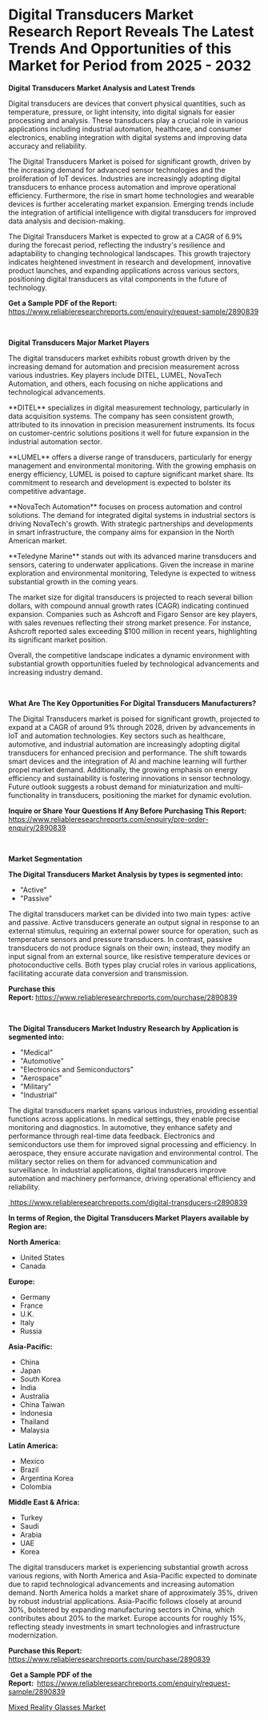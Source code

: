 <p><h1>Digital Transducers Market Research Report Reveals The Latest Trends And Opportunities of this Market for Period from 2025 - 2032</h1></p><p><strong>Digital Transducers Market Analysis and Latest Trends</strong></p>
<p><p>Digital transducers are devices that convert physical quantities, such as temperature, pressure, or light intensity, into digital signals for easier processing and analysis. These transducers play a crucial role in various applications including industrial automation, healthcare, and consumer electronics, enabling integration with digital systems and improving data accuracy and reliability.</p><p>The Digital Transducers Market is poised for significant growth, driven by the increasing demand for advanced sensor technologies and the proliferation of IoT devices. Industries are increasingly adopting digital transducers to enhance process automation and improve operational efficiency. Furthermore, the rise in smart home technologies and wearable devices is further accelerating market expansion. Emerging trends include the integration of artificial intelligence with digital transducers for improved data analysis and decision-making. </p><p>The Digital Transducers Market is expected to grow at a CAGR of 6.9% during the forecast period, reflecting the industry's resilience and adaptability to changing technological landscapes. This growth trajectory indicates heightened investment in research and development, innovative product launches, and expanding applications across various sectors, positioning digital transducers as vital components in the future of technology.</p></p>
<p><strong>Get a Sample PDF of the Report:&nbsp;</strong> <a href="https://www.reliableresearchreports.com/enquiry/request-sample/2890839?utm_campaign=1558&utm_medium=2&utm_source=Github&utm_content=ia&utm_term=14032025&utm_id=digital-transducers">https://www.reliableresearchreports.com/enquiry/request-sample/2890839</a></p>
<p>&nbsp;</p>
<p><strong>Digital Transducers Major Market Players</strong></p>
<p><p>The digital transducers market exhibits robust growth driven by the increasing demand for automation and precision measurement across various industries. Key players include DITEL, LUMEL, NovaTech Automation, and others, each focusing on niche applications and technological advancements.</p><p>**DITEL** specializes in digital measurement technology, particularly in data acquisition systems. The company has seen consistent growth, attributed to its innovation in precision measurement instruments. Its focus on customer-centric solutions positions it well for future expansion in the industrial automation sector.</p><p>**LUMEL** offers a diverse range of transducers, particularly for energy management and environmental monitoring. With the growing emphasis on energy efficiency, LUMEL is poised to capture significant market share. Its commitment to research and development is expected to bolster its competitive advantage.</p><p>**NovaTech Automation** focuses on process automation and control solutions. The demand for integrated digital systems in industrial sectors is driving NovaTech's growth. With strategic partnerships and developments in smart infrastructure, the company aims for expansion in the North American market.</p><p>**Teledyne Marine** stands out with its advanced marine transducers and sensors, catering to underwater applications. Given the increase in marine exploration and environmental monitoring, Teledyne is expected to witness substantial growth in the coming years.</p><p>The market size for digital transducers is projected to reach several billion dollars, with compound annual growth rates (CAGR) indicating continued expansion. Companies such as Ashcroft and Figaro Sensor are key players, with sales revenues reflecting their strong market presence. For instance, Ashcroft reported sales exceeding $100 million in recent years, highlighting its significant market position.</p><p>Overall, the competitive landscape indicates a dynamic environment with substantial growth opportunities fueled by technological advancements and increasing industry demand.</p></p>
<p>&nbsp;</p>
<p><strong>What Are The Key Opportunities For Digital Transducers Manufacturers?</strong></p>
<p><p>The Digital Transducers market is poised for significant growth, projected to expand at a CAGR of around 9% through 2028, driven by advancements in IoT and automation technologies. Key sectors such as healthcare, automotive, and industrial automation are increasingly adopting digital transducers for enhanced precision and performance. The shift towards smart devices and the integration of AI and machine learning will further propel market demand. Additionally, the growing emphasis on energy efficiency and sustainability is fostering innovations in sensor technology. Future outlook suggests a robust demand for miniaturization and multi-functionality in transducers, positioning the market for dynamic evolution.</p></p>
<p><strong>Inquire or Share Your Questions If Any Before Purchasing This Report:</strong> <a href="https://www.reliableresearchreports.com/enquiry/pre-order-enquiry/2890839?utm_campaign=1558&utm_medium=2&utm_source=Github&utm_content=ia&utm_term=14032025&utm_id=digital-transducers">https://www.reliableresearchreports.com/enquiry/pre-order-enquiry/2890839</a></p>
<p>&nbsp;</p>
<p><strong>Market Segmentation</strong></p>
<p><strong>The Digital Transducers Market Analysis by types is segmented into:</strong></p>
<p><ul><li>"Active"</li><li>"Passive"</li></ul></p>
<p><p>The digital transducers market can be divided into two main types: active and passive. Active transducers generate an output signal in response to an external stimulus, requiring an external power source for operation, such as temperature sensors and pressure transducers. In contrast, passive transducers do not produce signals on their own; instead, they modify an input signal from an external source, like resistive temperature devices or photoconductive cells. Both types play crucial roles in various applications, facilitating accurate data conversion and transmission.</p></p>
<p><strong>Purchase this Report:&nbsp;</strong><a href="https://www.reliableresearchreports.com/purchase/2890839?utm_campaign=1558&utm_medium=2&utm_source=Github&utm_content=ia&utm_term=14032025&utm_id=digital-transducers">https://www.reliableresearchreports.com/purchase/2890839</a></p>
<p>&nbsp;</p>
<p><strong>The Digital Transducers Market Industry Research by Application is segmented into:</strong></p>
<p><ul><li>"Medical"</li><li>"Automotive"</li><li>"Electronics and Semiconductors"</li><li>"Aerospace"</li><li>"Military"</li><li>"Industrial"</li></ul></p>
<p><p>The digital transducers market spans various industries, providing essential functions across applications. In medical settings, they enable precise monitoring and diagnostics. In automotive, they enhance safety and performance through real-time data feedback. Electronics and semiconductors use them for improved signal processing and efficiency. In aerospace, they ensure accurate navigation and environmental control. The military sector relies on them for advanced communication and surveillance. In industrial applications, digital transducers improve automation and machinery performance, driving operational efficiency and reliability.</p></p>
<p><a href="https://www.reliableresearchreports.com/digital-transducers-r2890839?utm_campaign=1558&utm_medium=2&utm_source=Github&utm_content=ia&utm_term=14032025&utm_id=digital-transducers">&nbsp;https://www.reliableresearchreports.com/digital-transducers-r2890839</a></p>
<p><strong>In terms of Region, the Digital Transducers Market Players available by Region are:</strong></p>
<p>
    <p> <strong> North America: </strong>
        <ul>
            <li>United States</li>
            <li>Canada</li>
        </ul>
        </p> 
    <p> <strong> Europe: </strong>
        <ul>
            <li>Germany</li>
            <li>France</li>
            <li>U.K.</li>
            <li>Italy</li>
            <li>Russia</li>
        </ul>
        </p> 
    <p> <strong> Asia-Pacific: </strong>
        <ul>
            <li>China</li>
            <li>Japan</li>
            <li>South Korea</li>
            <li>India</li>
            <li>Australia</li>
            <li>China Taiwan</li>
            <li>Indonesia</li>
            <li>Thailand</li>
            <li>Malaysia</li>
        </ul>
        </p> 
    <p> <strong> Latin America: </strong>
        <ul>
            <li>Mexico</li>
            <li>Brazil</li>
            <li>Argentina Korea</li>
            <li>Colombia</li>
        </ul>
        </p> 
    <p> <strong> Middle East & Africa: </strong>
        <ul>
            <li>Turkey</li>
            <li>Saudi</li>
            <li>Arabia</li>
            <li>UAE</li>
            <li>Korea</li>
        </ul>
    </p>
    </p>
<p><p>The digital transducers market is experiencing substantial growth across various regions, with North America and Asia-Pacific expected to dominate due to rapid technological advancements and increasing automation demand. North America holds a market share of approximately 35%, driven by robust industrial applications. Asia-Pacific follows closely at around 30%, bolstered by expanding manufacturing sectors in China, which contributes about 20% to the market. Europe accounts for roughly 15%, reflecting steady investments in smart technologies and infrastructure modernization.</p></p>
<p><strong>Purchase this Report: </strong><a href="https://www.reliableresearchreports.com/purchase/2890839?utm_campaign=1558&utm_medium=2&utm_source=Github&utm_content=ia&utm_term=14032025&utm_id=digital-transducers">https://www.reliableresearchreports.com/purchase/2890839</a></p>
<p>&nbsp;<strong>Get a Sample PDF of the Report:&nbsp;&nbsp;</strong><a href="https://www.reliableresearchreports.com/enquiry/request-sample/2890839?utm_campaign=1558&utm_medium=2&utm_source=Github&utm_content=ia&utm_term=14032025&utm_id=digital-transducers">https://www.reliableresearchreports.com/enquiry/request-sample/2890839</a></p>
<p><strong></strong></p>
<p><p><a href="https://github.com/giulyankela/Market-Research-Report-List-1/blob/main/mixed-reality-glasses-market.md?utm_campaign=1558&utm_medium=2&utm_source=Github&utm_content=ia&utm_term=14032025&utm_id=digital-transducers">Mixed Reality Glasses Market</a></p></p>